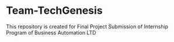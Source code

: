 # Team-TechGenesis
This repository is created for Final Project Submission of Internship Program of Business Automation LTD
